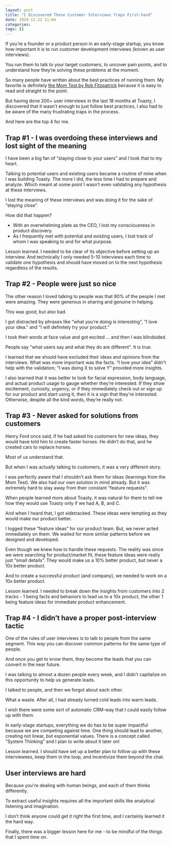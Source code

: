 ```yaml
---
layout: post
title: "I Discovered These Customer Interviews Traps First-hand"
date: 2020-11-22 11:04
categories: 
tags: []
---
```


If you’re a founder or a product person in an early-stage startup, you know how important it is to run customer development interviews (known as user interviews).

You run them to talk to your target customers, to uncover pain points, and to understand how they’re solving these problems at the moment.

So many people have written about the best practices of running them. My favorite is definitely <a href="http://momtestbook.com/" target="_blank">the Mom Test by Rob Fitzpatrick</a> because it is easy to read and straight to the point. 

But having done 200+ user interviews in the last 18 months at Toasty, I discovered that it wasn't enough to just follow best practices, I also had to be aware of the many frustrating traps in the process. 

And here are the top 4 for me.

## Trap #1 - I was overdoing these interviews and lost sight of the meaning

I have been a big fan of “staying close to your users” and I took that to my heart.

Talking to potential users and existing users became a routine of mine when I was building Toasty. The more I did, the less time I had to prepare and analyze. Which meant at some point I wasn’t even validating any hypothesis at these interviews.

I lost the meaning of these interviews and was doing it for the sake of “staying close”.

How did that happen?

* With an overwhelming plate as the CEO, I lost my consciousness in product discovery.
* As I frequently met with potential and existing users, I lost track of whom I was speaking to and for what purpose.

Lesson learned. I needed to be clear of its objective before setting up an interview. And technically I only needed 5-10 interviews each time to validate one hypothesis and should have moved on to the next hypothesis regardless of the results.

## Trap #2 - People were just so nice

The other reason I loved talking to people was that 90% of the people I met were amazing. They were generous in sharing and genuine in helping.

This was good, but also bad.

I got distracted by phrases like “what you’re doing is interesting”, “I love your idea.” and “I will definitely try your product.”

I took their words at face value and got excited … and then I was blindsided.

People say "what users say and what they do are different". It is true.

I learned that we should have excluded their ideas and opinions from the interviews. What was more important was the facts. “I love your idea” didn't help with the validation; “I was doing X to solve Y” provided more insights.

I also learned that it was better to look for facial expression, body language, and actual product usage to gauge whether they’re interested. If they show excitement, curiosity, urgency, or if they immediately check out or sign up for our product and start using it, then it is a sign that they're interested. Otherwise, despite all the kind words, they’re really not.

## Trap #3 - Never asked for solutions from customers

Henry Ford once said, if he had asked his customers for new ideas, they would have told him to create faster horses. He didn’t do that, and he created cars to replace horses.

Most of us understand that.

But when I was actually talking to customers, it was a very different story.

I was perfectly aware that I shouldn’t ask them for ideas (learnings from the Mom Test). We also had our own solution in mind already. But it was extremely hard to stay away from their constant “feature requests”.

When people learned more about Toasty, it was natural for them to tell me how they would use Toasty only if we had A, B, and C.

And when I heard that, I got sidetracked. These ideas were tempting as they would make our product better.

I logged these “feature ideas” for our product team. But, we never acted immediately on them. We waited for more similar patterns before we designed and developed.

Even though we knew how to handle these requests. The reality was since we were searching for product/market fit, these feature ideas were really just “small details”. They would make us a 10% better product, but never a 10x better product.

And to create a successful product (and company), we needed to work on a 10x better product.

Lesson learned. I needed to break down the insights from customers into 2 tracks - 1 being facts and behaviors to lead us to a 10x product, the other 1 being feature ideas for immediate product enhancement.

## Trap #4 - I didn’t have a proper post-interview tactic

One of the rules of user interviews is to talk to people from the same segment. This way you can discover common patterns for the same type of people.

And once you get to know them, they become the leads that you can convert in the near future.

I was talking to almost a dozen people every week, and I didn’t capitalize on this opportunity to help us generate leads.

I talked to people, and then we forgot about each other.

What a waste. After all, I had already turned cold leads into warm leads.

I wish there were some sort of automatic CRM-way that I could easily follow up with them.

In early-stage startups, everything we do has to be super impactful because we are competing against time. One thing should lead to another, creating not linear, but exponential values. There is a concept called "System Thinking” and I plan to write about it later on!

Lesson learned. I should have set up a better plan to follow up with these interviewees, keep them in the loop, and incentivize them beyond the chat.

## User interviews are hard

Because you're dealing with human beings, and each of them thinks differently.

To extract useful insights requires all the important skills like analytical listening and imagination. 

I don’t think anyone could get it right the first time, and I certainly learned it the hard way.

Finally, there was a bigger lesson here for me - to be mindful of the things that I spent time on.
